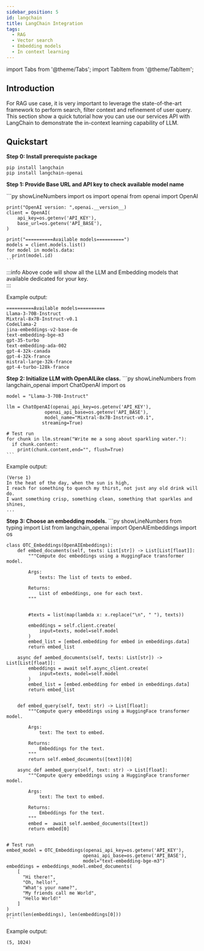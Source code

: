```yaml
---
sidebar_position: 5
id: langchain
title: LangChain Integration
tags:
  - RAG
  - Vector search
  - Embedding models
  - In context learning
---
```

import Tabs from '@theme/Tabs';
import TabItem from '@theme/TabItem';

## Introduction
For RAG use case, it is very important to leverage the state-of-the-art framework to perform search, filter context
and refinement of user query. This section show a quick tutorial how you can use our services API with LangChain to demonstrate the in-context learning capability of LLM. 

## Quickstart

**Step 0: Install prerequiste package**
```
pip install langchain
pip install langchain-openai
```

**Step 1: Provide Base URL and API key to check available model name**

<Tabs>
  <TabItem value="py" label="Python" default>
    ```py showLineNumbers
    import os
    import openai
    from openai import OpenAI

    print("OpenAI version: ",openai.__version__)
    client = OpenAI(
        api_key=os.getenv('API_KEY'),
        base_url=os.getenv('API_BASE'),
    )

    print("==========Available models==========")
    models = client.models.list()
    for model in models.data:
      print(model.id)
    ```
  </TabItem>
</Tabs>

:::info
Above code will show all the LLM and Embedding models that available dedicated for your key.  
:::

Example output:

```
==========Available models==========
Llama-3-70B-Instruct
Mixtral-8x7B-Instruct-v0.1
CodeLlama-2
jina-embeddings-v2-base-de
text-embedding-bge-m3
gpt-35-turbo
text-embedding-ada-002
gpt-4-32k-canada
gpt-4-32k-france
mistral-large-32k-france
gpt-4-turbo-128k-france
```

**Step 2: Initialize LLM with OpenAILike class.**
<Tabs>
  <TabItem value="py" label="Python" default>
    ```py showLineNumbers
    from langchain_openai import ChatOpenAI
    import os

    model = "Llama-3-70B-Instruct"

    llm = ChatOpenAI(openai_api_key=os.getenv('API_KEY'), 
                  openai_api_base=os.getenv('API_BASE'),
                  model_name="Mixtral-8x7B-Instruct-v0.1",
                 streaming=True)
    
    # Test run
    for chunk in llm.stream("Write me a song about sparkling water."):
      if chunk.content:
        print(chunk.content,end="", flush=True)
    ```
  </TabItem>
</Tabs>

Example output:

```
(Verse 1)
In the heat of the day, when the sun is high,
I reach for something to quench my thirst, not just any old drink will do.
I want something crisp, something clean, something that sparkles and shines,
...
```

**Step 3: Choose an embedding models.**
<Tabs>
  <TabItem value="py" label="Python" default>
    ```py showLineNumbers
    from typing import List
    from langchain_openai import OpenAIEmbeddings
    import os

    class OTC_Embeddings(OpenAIEmbeddings):
        def embed_documents(self, texts: List[str]) -> List[List[float]]:
            """Compute doc embeddings using a HuggingFace transformer model.

            Args:
                texts: The list of texts to embed.

            Returns:
                List of embeddings, one for each text.
            """
            

            #texts = list(map(lambda x: x.replace("\n", " "), texts))

            embeddings = self.client.create(
                input=texts, model=self.model
            )
            embed_list = [embed.embedding for embed in embeddings.data]
            return embed_list 

        async def aembed_documents(self, texts: List[str]) -> List[List[float]]:
            embeddings = await self.async_client.create(
                input=texts, model=self.model
            )
            embed_list = [embed.embedding for embed in embeddings.data]
            return embed_list 


        def embed_query(self, text: str) -> List[float]:
            """Compute query embeddings using a HuggingFace transformer model.

            Args:
                text: The text to embed.

            Returns:
                Embeddings for the text.
            """
            return self.embed_documents([text])[0]

        async def aembed_query(self, text: str) -> List[float]:
            """Compute query embeddings using a HuggingFace transformer model.

            Args:
                text: The text to embed.

            Returns:
                Embeddings for the text.
            """
            embed =  await self.aembed_documents([text])
            return embed[0]


    # Test run
    embed_model = OTC_Embeddings(openai_api_key=os.getenv('API_KEY'), 
                                openai_api_base=os.getenv('API_BASE'),
                                model="text-embedding-bge-m3")
    embeddings = embeddings_model.embed_documents(
        [
          "Hi there!",
          "Oh, hello!",
          "What's your name?",
          "My friends call me World",
          "Hello World!"
        ]
    )
    print(len(embeddings), len(embeddings[0]))
    ```
  </TabItem>
</Tabs>

Example output:

```
(5, 1024)
```


